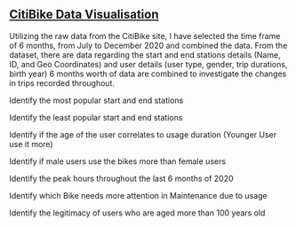 <h2><u>CitiBike Data Visualisation</u></h2>

Utilizing the raw data from the CitiBike site, I have selected the time frame of 6 months, from July to December 2020 and combined the data.
From the dataset, there are data regarding the start and end stations details (Name, ID, and Geo Coordinates) and user details (user type, gender, trip durations, birth year)
6 months worth of data are combined to investigate the changes in trips recorded throughout.

Identify the most popular start and end stations

Identify the least popular start and end stations

Identify if the age of the user correlates to usage duration (Younger User use it more)

Identify if male users use the bikes more than female users

Identify the peak hours throughout the last 6 months of 2020

Identify which Bike needs more attention in Maintenance due to usage

Identify the legitimacy of users who are aged more than 100 years old



